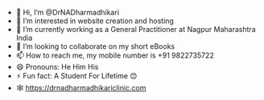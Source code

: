 - 👋 Hi, I’m @DrNADharmadhikari
- 👀 I’m interested in website creation and hosting 
- 🌱 I’m currently working as a General Practitioner at Nagpur Maharashtra India 
- 💞️ I’m looking to collaborate on my short eBooks 
- 📫 How to reach me, my mobile number is +91 9822735722
- 😄 Pronouns: He Him His 
- ⚡ Fun fact: A Student For Lifetime 😊
- 🕸️ https://drnadharmadhikariclinic.com
<!---
#UltimateHolisticHealth 
#WorldRecordsWriting
#Sweetgodgift 
#DrNADharmadhikari 
#DrNADharmadhikariClinic
DrNADharmadhikari/DrNADharmadhikari is a ✨ special ✨ repository because its `README.md` (this file) appears on your GitHub profile.
You can click the Preview link to take a look at your changes
